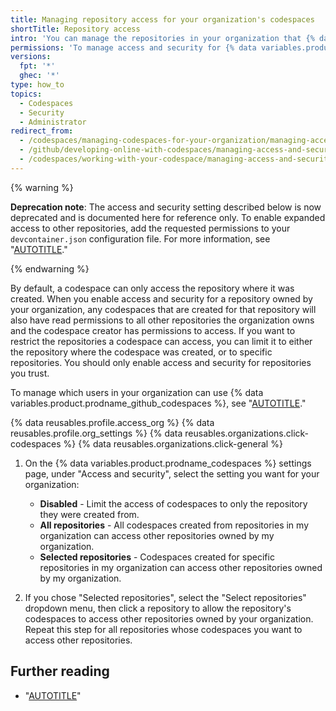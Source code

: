 ```yaml
---
title: Managing repository access for your organization's codespaces
shortTitle: Repository access
intro: 'You can manage the repositories in your organization that {% data variables.product.prodname_github_codespaces %} can access.'
permissions: 'To manage access and security for {% data variables.product.prodname_github_codespaces %} for an organization, you must be an organization owner.'
versions:
  fpt: '*'
  ghec: '*'
type: how_to
topics:
  - Codespaces
  - Security
  - Administrator
redirect_from:
  - /codespaces/managing-codespaces-for-your-organization/managing-access-and-security-for-your-organizations-codespaces
  - /github/developing-online-with-codespaces/managing-access-and-security-for-codespaces
  - /codespaces/working-with-your-codespace/managing-access-and-security-for-codespaces
---
```


{% warning %}

**Deprecation note**: The access and security setting described below is now deprecated and is documented here for reference only. To enable expanded access to other repositories, add the requested permissions to your `devcontainer.json` configuration file. For more information, see "[AUTOTITLE](/codespaces/managing-your-codespaces/managing-repository-access-for-your-codespaces)."

{% endwarning %}

By default, a codespace can only access the repository where it was created. When you enable access and security for a repository owned by your organization, any codespaces that are created for that repository will also have read permissions to all other repositories the organization owns and the codespace creator has permissions to access. If you want to restrict the repositories a codespace can access, you can limit it to either the repository where the codespace was created, or to specific repositories. You should only enable access and security for repositories you trust.

To manage which users in your organization can use {% data variables.product.prodname_github_codespaces %}, see "[AUTOTITLE](/codespaces/managing-codespaces-for-your-organization/enabling-github-codespaces-for-your-organization#enable-codespaces-for-users-in-your-organization)."

{% data reusables.profile.access_org %}
{% data reusables.profile.org_settings %}
{% data reusables.organizations.click-codespaces %}
{% data reusables.organizations.click-general %}
1. On the {% data variables.product.prodname_codespaces %} settings page, under "Access and security", select the setting you want for your organization:

   - **Disabled** - Limit the access of codespaces to only the repository they were created from.
   - **All repositories** - All codespaces created from repositories in my organization can access other repositories owned by my organization.
   - **Selected repositories** - Codespaces created for specific repositories in my organization can access other repositories owned by my organization.

1. If you chose "Selected repositories", select the "Select repositories" dropdown menu, then click a repository to allow the repository's codespaces to access other repositories owned by your organization. Repeat this step for all repositories whose codespaces you want to access other repositories.

## Further reading

- "[AUTOTITLE](/codespaces/managing-your-codespaces/managing-repository-access-for-your-codespaces)"
